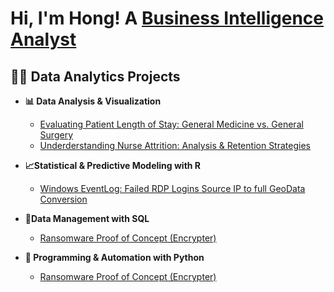 <h1>Hi, I'm Hong! A <a href="https://www.linkedin.com/in/hong-t-tran/"> Business Intelligence Analyst </a>

<h2>👨‍💻 Data Analytics Projects </h2>

- <b>📊 Data Analysis & Visualization</b>
  - [Evaluating Patient Length of Stay: General Medicine vs. General Surgery](https://github.com/hongttran/Evaluating-Patient-Length-of-Stay-General-Medicine-vs.-General-Surgery/tree/main)
  - [Underderstanding Nurse Attrition: Analysis & Retention Strategies](https://github.com/hongttran/Underderstanding-Nurse-Attrition-Analysis-Retention-Strategies/tree/main)
 
- <b>📈Statistical & Predictive Modeling with R</b>
  - [Windows EventLog: Failed RDP Logins Source IP to full GeoData Conversion](https://github.com/joshmadakor1/Sentinel-Lab)

- <b>💾Data Management with SQL </b>
  - [Ransomware Proof of Concept (Encrypter)](https://github.com/joshmadakor1/EncrypterPOC)

- <b>🐍 Programming & Automation with Python </b>
  - [Ransomware Proof of Concept (Encrypter)](https://github.com/joshmadakor1/EncrypterPOC)

<!--
**joshmadakor1/joshmadakor1** is a ✨ _special_ ✨ repository because its `README.md` (this file) appears on your GitHub profile.

Here are some ideas to get you started:

- 🔭 I’m currently working on ...
- 🌱 I’m currently learning ...
- 👯 I’m looking to collaborate on ...
- 🤔 I’m looking for help with ...
- 💬 Ask me about ...
- 📫 How to reach me: ...
- 😄 Pronouns: ...
- ⚡ Fun fact: ...
-->
